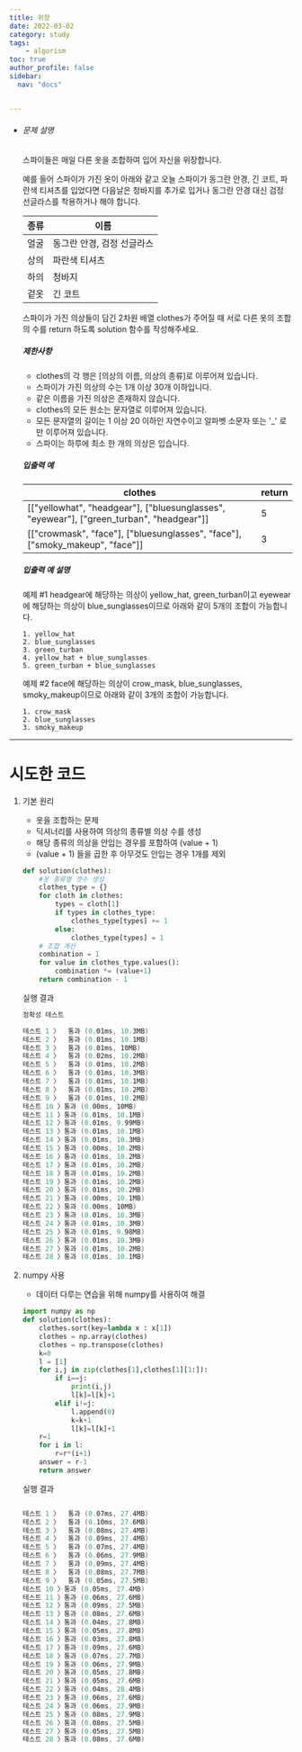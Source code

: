 ```yaml
---
title: 위장
date: 2022-03-02
category: study
tags:
    - algorism
toc: true
author_profile: false
sidebar:
  nav: "docs"


---
```


- ###### 문제 설명

  스파이들은 매일 다른 옷을 조합하여 입어 자신을 위장합니다.

  예를 들어 스파이가 가진 옷이 아래와 같고 오늘 스파이가 동그란 안경, 긴 코트, 파란색 티셔츠를 입었다면 다음날은 청바지를 추가로 입거나 동그란 안경 대신 검정 선글라스를 착용하거나 해야 합니다.

  | 종류 | 이름                       |
  | ---- | -------------------------- |
  | 얼굴 | 동그란 안경, 검정 선글라스 |
  | 상의 | 파란색 티셔츠              |
  | 하의 | 청바지                     |
  | 겉옷 | 긴 코트                    |

  스파이가 가진 의상들이 담긴 2차원 배열 clothes가 주어질 때 서로 다른 옷의 조합의 수를 return 하도록 solution 함수를 작성해주세요.

  ##### 제한사항

  - clothes의 각 행은 [의상의 이름, 의상의 종류]로 이루어져 있습니다.
  - 스파이가 가진 의상의 수는 1개 이상 30개 이하입니다.
  - 같은 이름을 가진 의상은 존재하지 않습니다.
  - clothes의 모든 원소는 문자열로 이루어져 있습니다.
  - 모든 문자열의 길이는 1 이상 20 이하인 자연수이고 알파벳 소문자 또는 '_' 로만 이루어져 있습니다.
  - 스파이는 하루에 최소 한 개의 의상은 입습니다.

  ##### 입출력 예

  | clothes                                                      | return |
  | ------------------------------------------------------------ | ------ |
  | [["yellowhat", "headgear"], ["bluesunglasses", "eyewear"], ["green_turban", "headgear"]] | 5      |
  | [["crowmask", "face"], ["bluesunglasses", "face"], ["smoky_makeup", "face"]] | 3      |

  ##### 입출력 예 설명

  예제 #1
  headgear에 해당하는 의상이 yellow_hat, green_turban이고 eyewear에 해당하는 의상이 blue_sunglasses이므로 아래와 같이 5개의 조합이 가능합니다.

  ```
  1. yellow_hat
  2. blue_sunglasses
  3. green_turban
  4. yellow_hat + blue_sunglasses
  5. green_turban + blue_sunglasses
  ```

  예제 #2
  face에 해당하는 의상이 crow_mask, blue_sunglasses, smoky_makeup이므로 아래와 같이 3개의 조합이 가능합니다.

  ```
  1. crow_mask
  2. blue_sunglasses
  3. smoky_makeup
  ```

------

# 시도한 코드

1. 기본 원리

   - 옷을 조합하는 문제
   - 딕셔너리를 사용하여 의상의 종류별 의상 수를 생성
   - 해당 종류의 의상을 안입는 경우를 포함하여 (value + 1)
   - (value + 1) 들을 곱한 후 아무것도 안입는 경우 1개를 제외

   ```python
   def solution(clothes):
       #옷 종류별 갯수 생성
       clothes_type = {}
       for cloth in clothes:
           types = cloth[1]
           if types in clothes_type:
               clothes_type[types] += 1
           else:
               clothes_type[types] = 1
       # 조합 계산 
       combination = 1
       for value in clothes_type.values():
           combination *= (value+1)
       return combination - 1
   ```

   실행 결과

   ```powershell
   정확성 테스트
   
   테스트 1 〉	통과 (0.01ms, 10.3MB)
   테스트 2 〉	통과 (0.01ms, 10.1MB)
   테스트 3 〉	통과 (0.01ms, 10MB)
   테스트 4 〉	통과 (0.02ms, 10.2MB)
   테스트 5 〉	통과 (0.01ms, 10.2MB)
   테스트 6 〉	통과 (0.01ms, 10.3MB)
   테스트 7 〉	통과 (0.01ms, 10.1MB)
   테스트 8 〉	통과 (0.01ms, 10.2MB)
   테스트 9 〉	통과 (0.01ms, 10.2MB)
   테스트 10 〉통과 (0.00ms, 10MB)
   테스트 11 〉통과 (0.01ms, 10.1MB)
   테스트 12 〉통과 (0.01ms, 9.99MB)
   테스트 13 〉통과 (0.01ms, 10.1MB)
   테스트 14 〉통과 (0.01ms, 10.3MB)
   테스트 15 〉통과 (0.00ms, 10.2MB)
   테스트 16 〉통과 (0.01ms, 10.2MB)
   테스트 17 〉통과 (0.01ms, 10.2MB)
   테스트 18 〉통과 (0.01ms, 10.2MB)
   테스트 19 〉통과 (0.01ms, 10.2MB)
   테스트 20 〉통과 (0.01ms, 10.2MB)
   테스트 21 〉통과 (0.00ms, 10.1MB)
   테스트 22 〉통과 (0.00ms, 10MB)
   테스트 23 〉통과 (0.01ms, 10.3MB)
   테스트 24 〉통과 (0.01ms, 10.3MB)
   테스트 25 〉통과 (0.01ms, 9.98MB)
   테스트 26 〉통과 (0.01ms, 10.3MB)
   테스트 27 〉통과 (0.01ms, 10.2MB)
   테스트 28 〉통과 (0.01ms, 10.1MB)
   ```

2. numpy 사용

   - 데이터 다루는 연습을 위해 numpy를 사용하여 해결

   ```python
   import numpy as np
   def solution(clothes):
       clothes.sort(key=lambda x : x[1])
       clothes = np.array(clothes)
       clothes = np.transpose(clothes)
       k=0
       l = [1]
       for i,j in zip(clothes[1],clothes[1][1:]):
           if i==j:
               print(i,j)
               l[k]=l[k]+1
           elif i!=j:
               l.append(0)
               k=k+1
               l[k]=l[k]+1
       r=1
       for i in l:
           r=r*(i+1)
       answer = r-1
       return answer
   ```

   실행 결과

   ```powershell
   
   테스트 1 〉	통과 (0.07ms, 27.4MB)
   테스트 2 〉	통과 (0.10ms, 27.6MB)
   테스트 3 〉	통과 (0.08ms, 27.4MB)
   테스트 4 〉	통과 (0.09ms, 27.4MB)
   테스트 5 〉	통과 (0.07ms, 27.4MB)
   테스트 6 〉	통과 (0.06ms, 27.9MB)
   테스트 7 〉	통과 (0.09ms, 27.4MB)
   테스트 8 〉	통과 (0.08ms, 27.7MB)
   테스트 9 〉	통과 (0.05ms, 27.5MB)
   테스트 10 〉통과 (0.05ms, 27.4MB)
   테스트 11 〉통과 (0.06ms, 27.6MB)
   테스트 12 〉통과 (0.09ms, 27.5MB)
   테스트 13 〉통과 (0.08ms, 27.6MB)
   테스트 14 〉통과 (0.04ms, 27.8MB)
   테스트 15 〉통과 (0.05ms, 27.8MB)
   테스트 16 〉통과 (0.03ms, 27.8MB)
   테스트 17 〉통과 (0.09ms, 27.6MB)
   테스트 18 〉통과 (0.07ms, 27.7MB)
   테스트 19 〉통과 (0.06ms, 27.9MB)
   테스트 20 〉통과 (0.05ms, 27.8MB)
   테스트 21 〉통과 (0.05ms, 27.6MB)
   테스트 22 〉통과 (0.04ms, 28.4MB)
   테스트 23 〉통과 (0.06ms, 27.6MB)
   테스트 24 〉통과 (0.06ms, 27.9MB)
   테스트 25 〉통과 (0.08ms, 27.9MB)
   테스트 26 〉통과 (0.08ms, 27.5MB)
   테스트 27 〉통과 (0.05ms, 27.5MB)
   테스트 28 〉통과 (0.08ms, 27.6MB)
   ```

